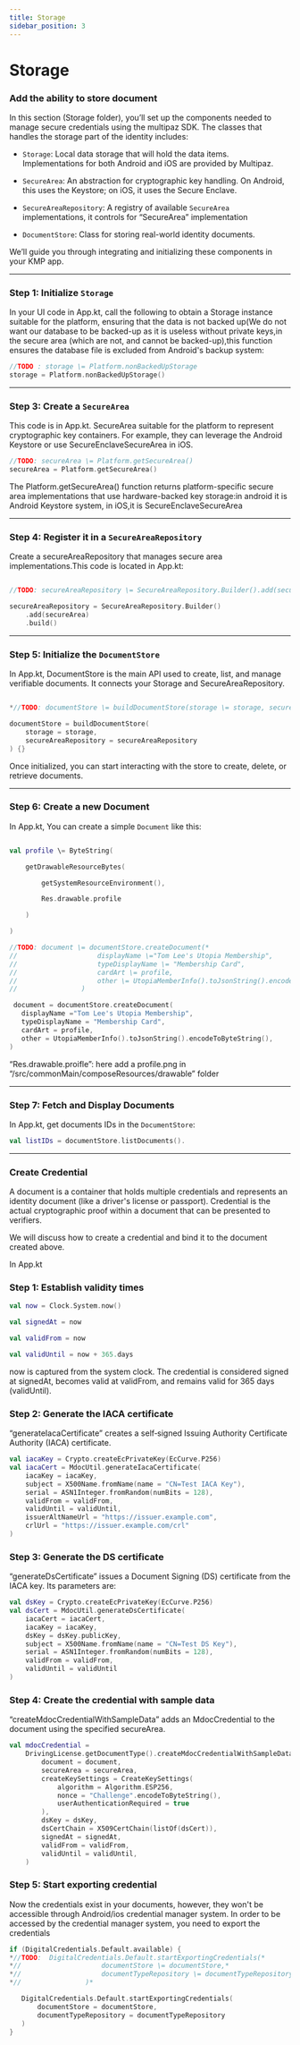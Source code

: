 ```yaml
---
title: Storage
sidebar_position: 3
---
```


# Storage


### **Add the ability to store document**

In this section (Storage folder), you’ll set up the components needed to manage secure credentials using the multipaz SDK. The classes that handles the storage part of the identity includes: 

* `Storage`: Local data storage that will hold the data items. Implementations for both Android and iOS are provided by Multipaz.

* `SecureArea`: An abstraction for cryptographic key handling. On Android, this uses the Keystore; on iOS, it uses the Secure Enclave.

* `SecureAreaRepository`: A registry of available `SecureArea` implementations, it controls for “SecureArea” implementation 

* `DocumentStore`: ​​Class for storing real-world identity documents.

We’ll guide you through integrating and initializing these components in your KMP app.

---

### **Step 1: Initialize `Storage`**

In your UI code in App.kt, call the following to obtain a Storage instance suitable for the platform, ensuring that the data is not backed up(We do not want our database to be backed-up as it is useless without private keys,in the secure area (which are not, and cannot be backed-up),this function ensures the database file is excluded from Android's backup system:

```kotlin
//TODO : storage \= Platform.nonBackedUpStorage
storage = Platform.nonBackedUpStorage()
```

---

### **Step 3: Create a `SecureArea`**

This code is in App.kt. SecureArea suitable for the platform to represent cryptographic key containers. For example, they can leverage the Android Keystore or use SecureEnclaveSecureArea in iOS.

```kotlin
//TODO: secureArea \= Platform.getSecureArea()
secureArea = Platform.getSecureArea()
```
The Platform.getSecureArea() function returns platform-specific secure area implementations that use hardware-backed key storage:in android it is Android Keystore system, in iOS,it is SecureEnclaveSecureArea

---

### **Step 4: Register it in a `SecureAreaRepository`**

Create a secureAreaRepository that manages secure area implementations.This code is located in App.kt:

```kotlin

//TODO: secureAreaRepository \= SecureAreaRepository.Builder().add(secureArea).build()

secureAreaRepository = SecureAreaRepository.Builder()
    .add(secureArea)
    .build()

```
---

### **Step 5: Initialize the `DocumentStore`**

In App.kt, DocumentStore is the main API used to create, list, and manage verifiable documents. It connects your Storage and SecureAreaRepository.

```kotlin

*//TODO: documentStore \= buildDocumentStore(storage \= storage, secureAreaRepository \= secureAreaRepository) {}*

documentStore = buildDocumentStore(
    storage = storage, 
    secureAreaRepository = secureAreaRepository
) {}
```

Once initialized, you can start interacting with the store to create, delete, or retrieve documents.

---

### **Step 6: Create a new Document**

In App.kt,  You can create a simple `Document`  like this:
```kotlin

val profile \= ByteString(

    getDrawableResourceBytes(

        getSystemResourceEnvironment(),

        Res.drawable.profile

    )

)

//TODO: document \= documentStore.createDocument(*  
//                    displayName \="Tom Lee's Utopia Membership",
//                    typeDisplayName \= "Membership Card",
//                    cardArt \= profile,
//                    other \= UtopiaMemberInfo().toJsonString().encodeToByteString(),
//                )

 document = documentStore.createDocument(  
   displayName ="Tom Lee's Utopia Membership",
   typeDisplayName = "Membership Card",
   cardArt = profile,
   other = UtopiaMemberInfo().toJsonString().encodeToByteString(),
)
```
“Res.drawable.proifle”: here add a profile.png in “/src/commonMain/composeResources/drawable” folder


---

### **Step 7: Fetch and Display Documents**

In App.kt, get documents IDs in the `DocumentStore`:

```kotlin
val listIDs = documentStore.listDocuments().
```
---

### **Create Credential** 

A document is a container that holds multiple credentials and represents an identity document (like a driver's license or passport). Credential is the actual cryptographic proof within a document that can be presented to verifiers.

We will discuss how to create a credential and bind it to the document created above.

In App.kt

### **Step 1: Establish validity times**
```kotlin
val now = Clock.System.now()

val signedAt = now

val validFrom = now

val validUntil = now + 365.days
```

now is captured from the system clock. The credential is considered signed at signedAt, becomes valid at validFrom, and remains valid for 365 days (validUntil).

### **Step 2: Generate the IACA certificate**

“generateIacaCertificate” creates a self‑signed Issuing Authority Certificate Authority (IACA) certificate.   
```kotlin
val iacaKey = Crypto.createEcPrivateKey(EcCurve.P256)
val iacaCert = MdocUtil.generateIacaCertificate(
    iacaKey = iacaKey,
    subject = X500Name.fromName(name = "CN=Test IACA Key"),
    serial = ASN1Integer.fromRandom(numBits = 128),
    validFrom = validFrom,
    validUntil = validUntil,  
    issuerAltNameUrl = "https://issuer.example.com",
    crlUrl = "https://issuer.example.com/crl"
)
```
### **Step 3: Generate the DS certificate**

“generateDsCertificate” issues a Document Signing (DS) certificate from the IACA key. Its parameters are:  
```kotlin
val dsKey = Crypto.createEcPrivateKey(EcCurve.P256)
val dsCert = MdocUtil.generateDsCertificate(
    iacaCert = iacaCert,
    iacaKey = iacaKey, 
    dsKey = dsKey.publicKey,
    subject = X500Name.fromName(name = "CN=Test DS Key"),
    serial = ASN1Integer.fromRandom(numBits = 128),
    validFrom = validFrom,
    validUntil = validUntil
)
```

### **Step 4: Create the credential with sample data**

“createMdocCredentialWithSampleData” adds an MdocCredential to the document using the specified secureArea.  
```kotlin
val mdocCredential =  
    DrivingLicense.getDocumentType().createMdocCredentialWithSampleData(  
        document = document,  
        secureArea = secureArea,  
        createKeySettings = CreateKeySettings(  
            algorithm = Algorithm.ESP256,  
            nonce = "Challenge".encodeToByteString(),  
            userAuthenticationRequired = true  
        ),  
        dsKey = dsKey,  
        dsCertChain = X509CertChain(listOf(dsCert)),  
        signedAt = signedAt,  
        validFrom = validFrom,  
        validUntil = validUntil,  
    )
```

### **Step 5: Start exporting credential**

Now the credentials exist in your documents, however, they won't be accessible through  Android/ios credential manager system. In order to be accessed by the credential manager system, you need to export the credentials

```kotlin
if (DigitalCredentials.Default.available) {  
*//TODO:  DigitalCredentials.Default.startExportingCredentials(*  
*//                    documentStore \= documentStore,*  
*//                    documentTypeRepository \= documentTypeRepository*  
*//                )*

   DigitalCredentials.Default.startExportingCredentials(  
       documentStore = documentStore,  
       documentTypeRepository = documentTypeRepository  
   )  
}

```